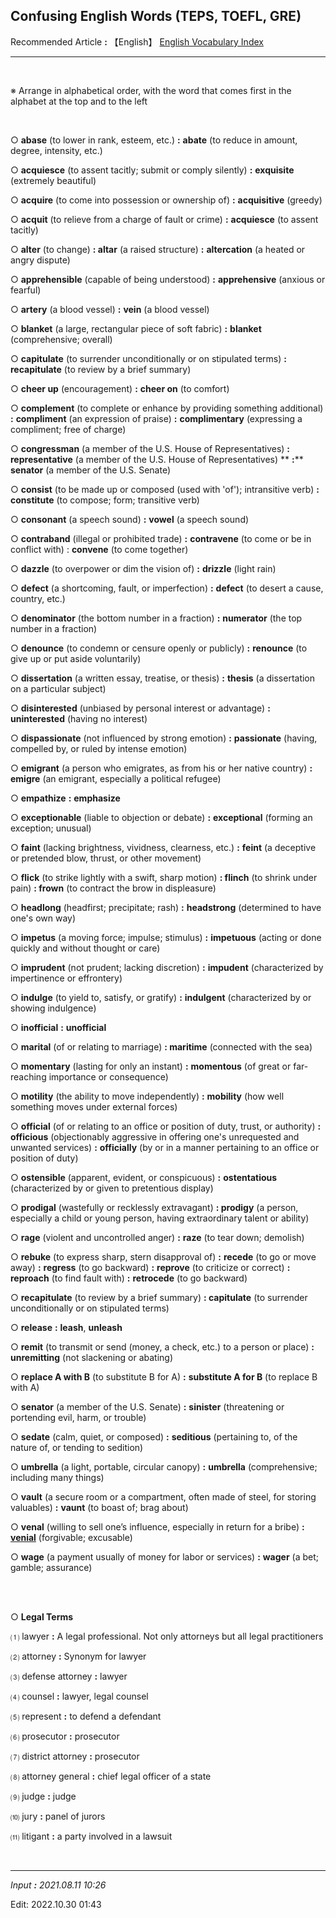 ## **Confusing English Words (TEPS, TOEFL, GRE)**

Recommended Article **:** 【English】 [English Vocabulary Index](https://jb243.github.io/pages/1686)

---

<br>

※ Arrange in alphabetical order, with the word that comes first in the alphabet at the top and to the left

<br>

○ **abase** (to lower in rank, esteem, etc.) **:** **abate** (to reduce in amount, degree, intensity, etc.)

○ **acquiesce** (to assent tacitly; submit or comply silently) **:** **exquisite** (extremely beautiful)

○ **acquire** (to come into possession or ownership of) **:** **acquisitive** (greedy)

○ **acquit** (to relieve from a charge of fault or crime) **:** **acquiesce** (to assent tacitly)

○ **alter** (to change) **: altar** (a raised structure) **:** **altercation** (a heated or angry dispute)

○ **apprehensible** (capable of being understood) **:** **apprehensive** (anxious or fearful)

○ **artery** (a blood vessel) **:** **vein** (a blood vessel)

○ **blanket** (a large, rectangular piece of soft fabric) **:** **blanket** (comprehensive; overall)

○ **capitulate** (to surrender unconditionally or on stipulated terms) **:** **recapitulate** (to review by a brief summary)

○ **cheer up** (encouragement) **:** **cheer on** (to comfort)

○ **complement** (to complete or enhance by providing something additional) **:** **compliment** (an expression of praise) **:**
**complimentary** (expressing a compliment; free of charge)

○ **congressman** (a member of the U.S. House of Representatives) **: **representative**** (a member of the U.S. House of Representatives) ** **:**** **senator** (a member of the U.S. Senate)

○ **consist** (to be made up or composed (used with 'of'); intransitive verb) **:** **constitute** (to compose; form; transitive verb)

○ **consonant** (a speech sound) **:** **vowel** (a speech sound)

○ **contraband** (illegal or prohibited trade) **:** **contravene** (to come or be in conflict with) : **convene** (to come together)

○ **dazzle** (to overpower or dim the vision of) **:** **drizzle** (light rain)

○ **defect** (a shortcoming, fault, or imperfection) **:** **defect** (to desert a cause, country, etc.)

○ **denominator** (the bottom number in a fraction) **:** **numerator** (the top number in a fraction)

○ **denounce** (to condemn or censure openly or publicly) **:** **renounce** (to give up or put aside voluntarily)

○ **dissertation** (a written essay, treatise, or thesis) **:** **thesis** (a dissertation on a particular subject)

○ **disinterested** (unbiased by personal interest or advantage) **:** **uninterested** (having no interest)

○ **dispassionate** (not influenced by strong emotion) **:** **passionate** (having, compelled by, or ruled by intense emotion)

○ **emigrant** (a person who emigrates, as from his or her native country) **:** **emigre** (an emigrant, especially a political refugee)

○ **empathize** **:** **emphasize** 

○ **exceptionable** (liable to objection or debate) **:** **exceptional** (forming an exception; unusual)

○ **faint** (lacking brightness, vividness, clearness, etc.) **:** **feint** (a deceptive or pretended blow, thrust, or other movement)

○ **flick** (to strike lightly with a swift, sharp motion) **: flinch** (to shrink under pain) **: frown** (to contract the brow in displeasure)

○ **headlong** (headfirst; precipitate; rash) **:** **headstrong** (determined to have one's own way)

○ **impetus** (a moving force; impulse; stimulus) **:** **impetuous** (acting or done quickly and without thought or care)

○ **imprudent** (not prudent; lacking discretion) **:** **impudent** (characterized by impertinence or effrontery)

○ **indulge** (to yield to, satisfy, or gratify) **:** **indulgent** (characterized by or showing indulgence)

○ **inofficial** **:** **unofficial**

○ **marital** (of or relating to marriage) **: maritime** (connected with the sea)

○ **momentary** (lasting for only an instant) **:** **momentous** (of great or far-reaching importance or consequence)

○ **motility** (the ability to move independently) **:** **mobility** (how well something moves under external forces)

○ **official** (of or relating to an office or position of duty, trust, or authority) **:** **officious** (objectionably aggressive in offering one's unrequested and unwanted services) **:** **officially** (by or in a manner pertaining to an office or position of duty)

○ **ostensible** (apparent, evident, or conspicuous) **:** **ostentatious** (characterized by or given to pretentious display)

○ **prodigal** (wastefully or recklessly extravagant) **: prodigy** (a person, especially a child or young person, having extraordinary talent or ability)

○ **rage** (violent and uncontrolled anger) **:** **raze** (to tear down; demolish)

○ **rebuke** (to express sharp, stern disapproval of) **:** **recede** (to go or move away) **:** **regress** (to go backward) **:**
**reprove** (to criticize or correct) **: reproach** (to find fault with) **:** **retrocede** (to go backward)

○ **recapitulate** (to review by a brief summary) **: capitulate** (to surrender unconditionally or on stipulated terms)

○ **release** **:** **leash**, **unleash**  

○ **remit** (to transmit or send (money, a check, etc.) to a person or place) **: unremitting** (not slackening or abating)

○ **replace A with B** (to substitute B for A) **:** **substitute A for B** (to replace B with A)

○ **senator** (a member of the U.S. Senate) **:** **sinister** (threatening or portending evil, harm, or trouble)

○ **sedate** (calm, quiet, or composed) **:** **seditious** (pertaining to, of the nature of, or tending to sedition)

○ **umbrella** (a light, portable, circular canopy) **:** **umbrella** (comprehensive; including many things)

○ **vault** (a secure room or a compartment, often made of steel, for storing valuables) **:** **vaunt** (to boast of; brag about)

○ **venal** (willing to sell one’s influence, especially in return for a bribe) **:** [**venial**](https://jb243.github.io/pages/2080) (forgivable; excusable)

○ **wage** (a payment usually of money for labor or services) **:** **wager** (a bet; gamble; assurance)

<br>

<br>

○ **Legal Terms**

 ⑴ lawyer **:** A legal professional. Not only attorneys but all legal practitioners

 ⑵ attorney **:** Synonym for lawyer

 ⑶ defense attorney **:** lawyer

 ⑷ counsel **:** lawyer, legal counsel

 ⑸ represent **:** to defend a defendant

 ⑹ prosecutor **:** prosecutor

 ⑺ district attorney **:** prosecutor

 ⑻ attorney general **:** chief legal officer of a state

 ⑼ judge **:** judge

 ⑽ jury **:** panel of jurors

 ⑾ litigant **:** a party involved in a lawsuit

<br>

---

_Input **:** 2021.08.11 10:26_

Edit: 2022.10.30 01:43
